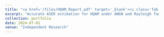 ```yaml
---
title: "<a href='/files/HQAM_Report.pdf' target='_blank'><i class='fab fa-github'></i> ASER Estimation of HQAM Signals through AWGN and Rayleigh Channels</a>"
excerpt: "Accurate ASER estimation for HQAM under AWGN and Rayleigh fading conditions.<br/><img src='/images/aser.jpg'>"
collection: portfolio
date: 2024-07-01
venue: "Independent Research"
---
```


